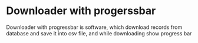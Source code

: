 # Downloader with progerssbar

Downloader with progressbar is software, which download records from database and save it into csv file, and while downloading show progress bar
